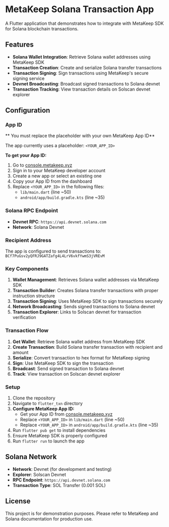 # MetaKeep Solana Transaction App

A Flutter application that demonstrates how to integrate with MetaKeep SDK for Solana blockchain transactions.

## Features

- **Solana Wallet Integration**: Retrieve Solana wallet addresses using MetaKeep SDK
- **Transaction Creation**: Create and serialize Solana transfer transactions
- **Transaction Signing**: Sign transactions using MetaKeep's secure signing service
- **Devnet Broadcasting**: Broadcast signed transactions to Solana devnet
- **Transaction Tracking**: View transaction details on Solscan devnet explorer

## Configuration

### App ID
** You must replace the placeholder with your own MetaKeep App ID**

The app currently uses a placeholder: `<YOUR_APP_ID>`

**To get your App ID:**
1. Go to [console.metakeep.xyz](https://console.metakeep.xyz)
2. Sign in to your MetaKeep developer account
3. Create a new app or select an existing one
4. Copy your App ID from the dashboard
5. Replace `<YOUR_APP_ID>` in the following files:
   - `lib/main.dart` (line ~50)
   - `android/app/build.gradle.kts` (line ~35)

### Solana RPC Endpoint
- **Devnet RPC**: `https://api.devnet.solana.com`
- **Network**: Solana Devnet

### Recipient Address
The app is configured to send transactions to: `BCf7PuGsv2yQFRJ9GATZafg4L4LrV6vkfYwmS3jVREvM`

### Key Components

1. **Wallet Management**: Retrieves Solana wallet addresses via MetaKeep SDK
2. **Transaction Builder**: Creates Solana transfer transactions with proper instruction structure
3. **Transaction Signing**: Uses MetaKeep SDK to sign transactions securely
4. **Network Broadcasting**: Sends signed transactions to Solana devnet
5. **Transaction Explorer**: Links to Solscan devnet for transaction verification

### Transaction Flow

1. **Get Wallet**: Retrieve Solana wallet address from MetaKeep SDK
2. **Create Transaction**: Build Solana transfer transaction with recipient and amount
3. **Serialize**: Convert transaction to hex format for MetaKeep signing
4. **Sign**: Use MetaKeep SDK to sign the transaction
5. **Broadcast**: Send signed transaction to Solana devnet
6. **Track**: View transaction on Solscan devnet explorer

### Setup
1. Clone the repository
2. Navigate to `flutter_txn` directory
3. **Configure MetaKeep App ID:**
   - Get your App ID from [console.metakeep.xyz](https://console.metakeep.xyz)
   - Replace `<YOUR_APP_ID>` in `lib/main.dart` (line ~50)
   - Replace `<YOUR_APP_ID>` in `android/app/build.gradle.kts` (line ~35)
4. Run `flutter pub get` to install dependencies
5. Ensure MetaKeep SDK is properly configured
6. Run `flutter run` to launch the app


## Solana Network

- **Network**: Devnet (for development and testing)
- **Explorer**: Solscan Devnet
- **RPC Endpoint**: `https://api.devnet.solana.com`
- **Transaction Type**: SOL Transfer (0.001 SOL)

## License

This project is for demonstration purposes. Please refer to MetaKeep and Solana documentation for production use.
